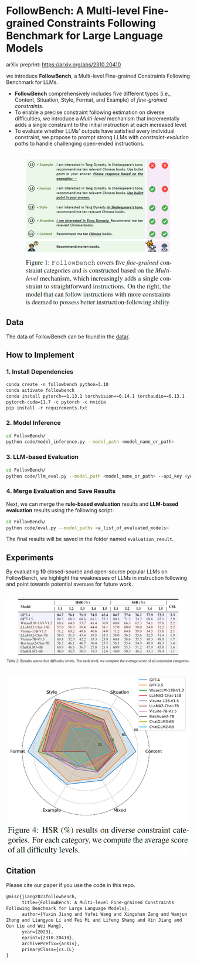 # FollowBench: A Multi-level Fine-grained Constraints Following Benchmark for Large Language Models

arXiv preprint: https://arxiv.org/abs/2310.20410

we introduce **FollowBench**, a Multi-level Fine-grained Constraints Following Benchmark for LLMs.
- **FollowBench** comprehensively includes five different types (i.e., Content, Situation, Style, Format, and Example) of _fine-grained constraints_. 
- To enable a precise constraint following estimation on diverse difficulties, we introduce a _Multi-level_ mechanism that incrementally adds a single constraint to the initial instruction at each increased level. 
- To evaluate whether LLMs' outputs have satisfied every individual constraint, we propose to prompt strong LLMs with _constraint-evolution paths_ to handle challenging open-ended instructions. 

<p align="center">
    <br>
    <img src="figures/intro.png" width="400"/>
    <br>
</p>


## Data
The data of FollowBench can be found in the [data/](data/).


## How to Implement

### 1. Install Dependencies

```
conda create -n followbench python=3.10
conda activate followbench
conda install pytorch==1.13.1 torchvision==0.14.1 torchaudio==0.13.1 pytorch-cuda=11.7 -c pytorch -c nvidia
pip install -r requirements.txt
```

### 2. Model Inference
```bash
cd FollowBench/
python code/model_inference.py --model_path <model_name_or_path>
```

### 3. LLM-based Evaluation
```bash
cd FollowBench/
python code/llm_eval.py --model_path <model_name_or_path> --api_key <your_own_gpt4_api_key>
```

### 4. Merge Evaluation and Save Results 
Next, we can merge the **rule-based evaluation** results and **LLM-based evaluation** results using the following script:
```bash
cd FollowBench/
python code/eval.py --model_paths <a_list_of_evaluated_models>
```
The final results will be saved in the folder named ```evaluation_result```.

## Experiments
By evaluating **10** closed-source and open-source popular LLMs on FollowBench, we highlight the weaknesses of LLMs in instruction following and point towards potential avenues for future work.

<p align="center">
    <br>
    <img src="figures/level.png" width="800"/>
    <br>
</p>

<p align="center">
    <br>
    <img src="figures/category.png" width="500"/>
    <br>
</p>


## Citation
Please cite our paper if you use the code in this repo.
```
@misc{jiang2023followbench,
      title={FollowBench: A Multi-level Fine-grained Constraints Following Benchmark for Large Language Models}, 
      author={Yuxin Jiang and Yufei Wang and Xingshan Zeng and Wanjun Zhong and Liangyou Li and Fei Mi and Lifeng Shang and Xin Jiang and Qun Liu and Wei Wang},
      year={2023},
      eprint={2310.20410},
      archivePrefix={arXiv},
      primaryClass={cs.CL}
}
```
